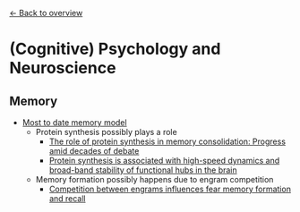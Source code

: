 [← Back to overview](../../../)

# (Cognitive) Psychology and Neuroscience

## Memory
* [Most to date memory model](https://en.wikibooks.org/wiki/Cognitive_Psychology_and_Cognitive_Neuroscience/Memory)
  * Protein synthesis possibly plays a role
    * [The role of protein synthesis in memory consolidation: Progress amid decades of debate](https://dx.doi.org/10.1016%2Fj.nlm.2007.09.010)
    * [Protein synthesis is associated with high-speed dynamics and broad-band stability of functional hubs in the brain](https://dx.doi.org/10.1016%2Fj.neuroimage.2017.04.062)
  * Memory formation possibly happens due to engram competition
    * [Competition between engrams influences fear memory formation and recall](https://dx.doi.org/10.1126/science.aaf0594)
